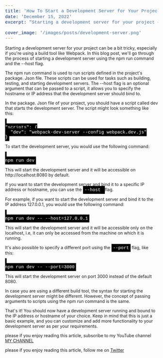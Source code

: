```yaml
---
title: 'How To Start a Development Server for Your Project'
date: 'December 15, 2022'
excerpt: "Starting a development server for your project can be a bit tricky, especially if you're using a build tool like Webpack. In this blog post, we'll go through the process of starting a development server using the npm run command and the --host flag."

cover_image: '/images/posts/development-server.png'
---
```


<script type='text/javascript' src='//pl18342317.highcpmrevenuenetwork.com/78/c8/bc/78c8bc679de968d3ea881edfe3d9c47c.js'></script>

<style>
code {
  font-family: Consolas,"courier new";
  color: white;
  background-color: black;
  padding: 5px;
  font-size: 105%;
}
</style>


Starting a development server for your project can be a bit tricky, especially if you're using a build tool like Webpack. In this blog post, we'll go through the process of starting a development server using the npm run command and the --host flag.

The npm run command is used to run scripts defined in the project's package. Json file. These scripts can be used for tasks such as building, testing, and starting development servers. The --host flag is an optional argument that can be passed to a script, it allows you to specify the hostname or IP address that the development server should bind to.

In the package. Json file of your project, you should have a script called dev that starts the development server. The script might look something like this:


<code>
"scripts": {
  "dev": "webpack-dev-server --config webpack.dev.js"
}
</code>

To start the development server, you would use the following command:


<code>
npm run dev
</code>

This will start the development server and it will be accessible on http://localhost:8080 by default.

If you want to start the development server and bind it to a specific IP address or hostname, you can use the <code>--host </code>flag. 

For example, if you want to start the development server and bind it to the IP address 127.0.0.1, you would use the following command:


<code>
npm run dev -- --host=127.0.0.1
</code>

<script async="async" data-cfasync="false" src="//pl18342362.highcpmrevenuenetwork.com/784731eb4a2ec065ec0989a6bb7afb58/invoke.js"></script>
<div id="container-784731eb4a2ec065ec0989a6bb7afb58"></div>

This will start the development server and it will be accessible only on the localhost, i.e, it can only be accessed from the machine on which it is running.

It's also possible to specify a different port using the <code>--port</code> flag, like this:


<code>
npm run dev -- --port=3000</code>

This will start the development server on port 3000 instead of the default 8080.

In case you are using a different build tool, the syntax for starting the development server might be different. However, the concept of passing arguments to scripts using the npm run command is the same.

That's it! You should now have a development server running and bound to the IP address or hostname of your choice. Keep in mind that this is just a basic example, and you can customize and add more functionality to your development server as per your requirements.

please if you enjoy reading this article, subscribe to my YouTube channel <a href="https://www.youtube.com/channel/UCJQmbtiMOaWro6ZCstnkhkg">MY CHANNEL</a>

please if you enjoy reading this article, follow me on <a href="https://twitter.com/Clericcoder">Twitter</a>





